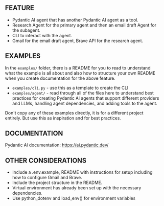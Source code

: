## FEATURE

- Pydantic AI agent that has another Pydantic AI agent as a tool.
- Research Agent for the primary agent and then an email draft Agent for the subagent.
- CLI to interact with the agent.
- Gmail for the email draft agent, Brave API for the research agent.

## EXAMPLES

In the `examples/` folder, there is a README for you to read to understand what the example is all about and also how to structure your own README when you create documentation for the above feature.

- `examples/cli.py` - use this as a template to create the CLI
- `examples/agent/` - read through all of the files here to understand best practices for creating Pydantic AI agents that support different providers and LLMs, handling agent dependencies, and adding tools to the agent.

Don't copy any of these examples directly, it is for a different project entirely. But use this as inspiration and for best practices.

## DOCUMENTATION

Pydantic AI documentation: <https://ai.pydantic.dev/>

## OTHER CONSIDERATIONS

- Include a .env.example, README with instructions for setup including how to configure Gmail and Brave.
- Include the project structure in the README.
- Virtual environment has already been set up with the necessary dependencies.
- Use python_dotenv and load_env() for environment variables
